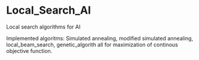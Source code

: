 # Local_Search_AI
 Local search algorithms for AI 

 Implemented algoritms: Simulated annealing, modified simulated annealing, local_beam_search, genetic_algorith
 all for maximization of continous objective function.
